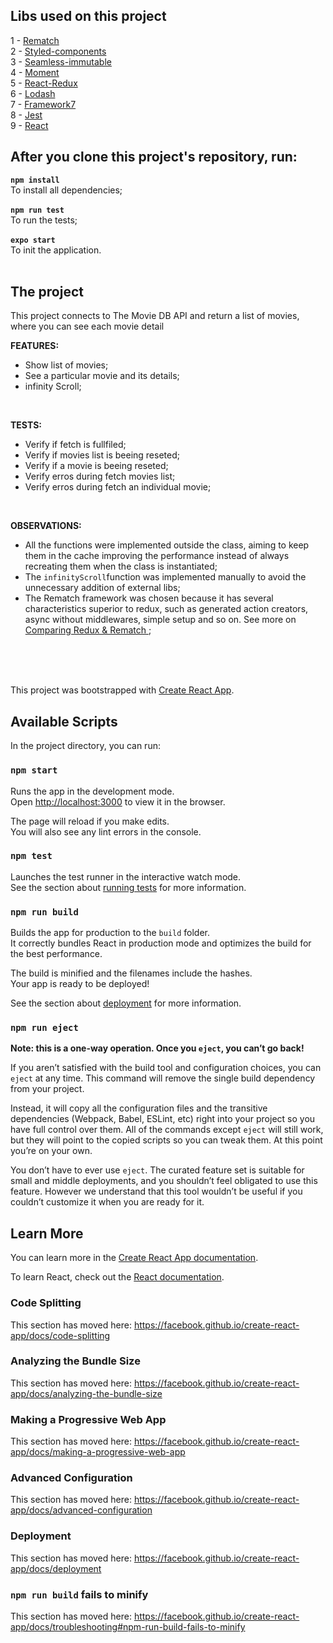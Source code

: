 

## Libs used on this project

1 - [Rematch](https://github.com/rematch/rematch?target=_blank)<br>
2 - [Styled-components](https://github.com/styled-components/styled-components)<br>
3 - [Seamless-immutable](https://github.com/rtfeldman/seamless-immutable)<br>
4 - [Moment](https://momentjs.com/)<br>
5 - [React-Redux](https://github.com/reduxjs/react-redux)<br>
6 - [Lodash](https://lodash.com/)<br>
7 - [Framework7](https://framework7.io)<br>
8 - [Jest](https://jestjs.io/)<br>
9 - [React](https://reactjs.org/)<br>


## After you clone this project's repository, run:

**`npm install`** <br>
To install all dependencies;
<br><br>
**`npm run test`** <br>
To run the tests;
<br><br>
**`expo start`** <br>
To init the application.<br>
<br>

## The project

This project connects to The Movie DB API and return a list of movies, where you can see each movie detail <br>

**FEATURES:**
* Show list of movies;
* See a particular movie and its details;
* infinity Scroll;


<br>


**TESTS:**
* Verify if fetch is fullfiled;
* Verify if movies list is beeing reseted;
* Verify if a movie is beeing reseted;
* Verify erros during fetch movies list;
* Verify erros during fetch an individual movie;


<br>

**OBSERVATIONS:**
* All the functions were implemented outside the class, aiming to keep them in the cache improving the performance instead of always recreating them when the class is instantiated;
* The `infinityScroll`function was implemented manually to avoid the unnecessary addition of external libs;
* The Rematch framework was chosen because it has several characteristics superior to redux, such as generated action creators, async	without middlewares, simple setup and so on. See more on [Comparing Redux & Rematch
](https://github.com/rematch/rematch/blob/master/docs/purpose.md);



<br><br><br>
















This project was bootstrapped with [Create React App](https://github.com/facebook/create-react-app).

## Available Scripts

In the project directory, you can run:

### `npm start`

Runs the app in the development mode.<br>
Open [http://localhost:3000](http://localhost:3000) to view it in the browser.

The page will reload if you make edits.<br>
You will also see any lint errors in the console.

### `npm test`

Launches the test runner in the interactive watch mode.<br>
See the section about [running tests](https://facebook.github.io/create-react-app/docs/running-tests) for more information.

### `npm run build`

Builds the app for production to the `build` folder.<br>
It correctly bundles React in production mode and optimizes the build for the best performance.

The build is minified and the filenames include the hashes.<br>
Your app is ready to be deployed!

See the section about [deployment](https://facebook.github.io/create-react-app/docs/deployment) for more information.

### `npm run eject`

**Note: this is a one-way operation. Once you `eject`, you can’t go back!**

If you aren’t satisfied with the build tool and configuration choices, you can `eject` at any time. This command will remove the single build dependency from your project.

Instead, it will copy all the configuration files and the transitive dependencies (Webpack, Babel, ESLint, etc) right into your project so you have full control over them. All of the commands except `eject` will still work, but they will point to the copied scripts so you can tweak them. At this point you’re on your own.

You don’t have to ever use `eject`. The curated feature set is suitable for small and middle deployments, and you shouldn’t feel obligated to use this feature. However we understand that this tool wouldn’t be useful if you couldn’t customize it when you are ready for it.

## Learn More

You can learn more in the [Create React App documentation](https://facebook.github.io/create-react-app/docs/getting-started).

To learn React, check out the [React documentation](https://reactjs.org/).

### Code Splitting

This section has moved here: https://facebook.github.io/create-react-app/docs/code-splitting

### Analyzing the Bundle Size

This section has moved here: https://facebook.github.io/create-react-app/docs/analyzing-the-bundle-size

### Making a Progressive Web App

This section has moved here: https://facebook.github.io/create-react-app/docs/making-a-progressive-web-app

### Advanced Configuration

This section has moved here: https://facebook.github.io/create-react-app/docs/advanced-configuration

### Deployment

This section has moved here: https://facebook.github.io/create-react-app/docs/deployment

### `npm run build` fails to minify

This section has moved here: https://facebook.github.io/create-react-app/docs/troubleshooting#npm-run-build-fails-to-minify
